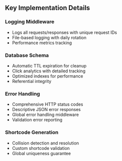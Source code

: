 ## Key Implementation Details

### Logging Middleware
- Logs all requests/responses with unique request IDs
- File-based logging with daily rotation
- Performance metrics tracking

### Database Schema
- Automatic TTL expiration for cleanup
- Click analytics with detailed tracking
- Optimized indexes for performance
- Referential integrity

### Error Handling
- Comprehensive HTTP status codes
- Descriptive JSON error responses
- Global error handling middleware
- Validation error reporting

### Shortcode Generation
- Collision detection and resolution
- Custom shortcode validation
- Global uniqueness guarantee
